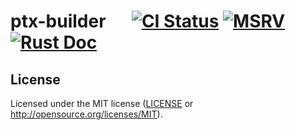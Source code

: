 # ptx-builder &emsp; [![CI Status]][workflow] [![MSRV]][repo] [![Rust Doc]][docs]

[CI Status]: https://img.shields.io/github/actions/workflow/status/juntyr/rust-ptx-builder/ci.yml?branch=main
[workflow]: https://github.com/juntyr/rust-ptx-builder/actions/workflows/ci.yml?query=branch%3Amain

[MSRV]: https://img.shields.io/badge/MSRV-1.79.0--nightly-orange
[repo]: https://github.com/juntyr/rust-ptx-builder

[Rust Doc]: https://img.shields.io/badge/docs-main-blue
[docs]: https://juntyr.github.io/rust-ptx-builder/

## License

Licensed under the MIT license ([LICENSE](LICENSE) or http://opensource.org/licenses/MIT).

